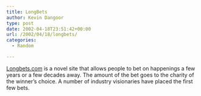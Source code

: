```yaml
---
title: LongBets
author: Kevin Dangoor
type: post
date: 2002-04-18T23:51:42+00:00
url: /2002/04/18/longbets/
categories:
  - Random

---
```

[Longbets.com][1] is a novel site that allows people to bet on happenings a few years or a few decades away. The amount of the bet goes to the charity of the winner&#8217;s choice. A number of industry visionaries have placed the first few bets.

 [1]: http://www.longbets.com/